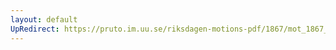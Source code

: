 ```yaml
---
layout: default
UpRedirect: https://pruto.im.uu.se/riksdagen-motions-pdf/1867/mot_1867__ak__29/mot_1867__ak__29-001.pdf
---
```

